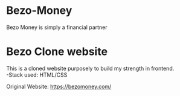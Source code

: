 # Bezo-Money
Bezo Money is simply a financial partner

# Bezo Clone website

This is a cloned website purposely to build my strength in frontend.<br>
-Stack used: HTML/CSS

Original Website: https://bezomoney.com/
